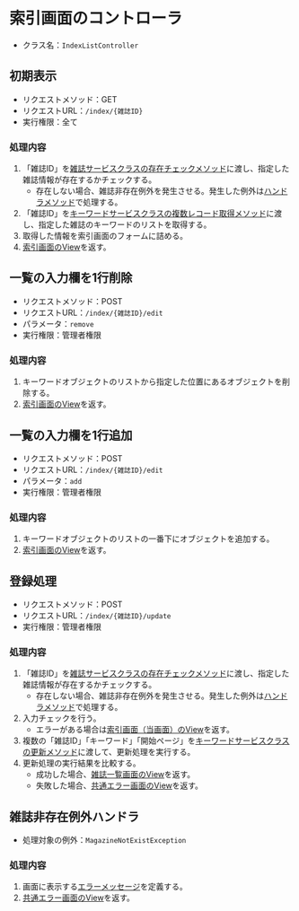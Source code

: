 # 索引画面のコントローラ
- クラス名：`IndexListController`

## 初期表示
- リクエストメソッド：GET
- リクエストURL：`/index/{雑誌ID}`
- 実行権限：全て

### 処理内容
1. 「雑誌ID」を[雑誌サービスクラスの存在チェックメソッド]()に渡し、指定した雑誌情報が存在するかチェックする。
    - 存在しない場合、雑誌非存在例外を発生させる。発生した例外は[ハンドラメソッド](controller-index.md#雑誌非存在例外ハンドラ)で処理する。
1. 「雑誌ID」を[キーワードサービスクラスの複数レコード取得メソッド]()に渡し、指定した雑誌のキーワードのリストを取得する。
1. 取得した情報を索引画面のフォームに詰める。
1. [索引画面のView](screen-index.md#View名)を返す。

## 一覧の入力欄を1行削除
- リクエストメソッド：POST
- リクエストURL：`/index/{雑誌ID}/edit`
- パラメータ：`remove`
- 実行権限：管理者権限

### 処理内容
1. キーワードオブジェクトのリストから指定した位置にあるオブジェクトを削除する。
1. [索引画面のView](screen-index.md#View名)を返す。

## 一覧の入力欄を1行追加
- リクエストメソッド：POST
- リクエストURL：`/index/{雑誌ID}/edit`
- パラメータ：`add`
- 実行権限：管理者権限

### 処理内容
1. キーワードオブジェクトのリストの一番下にオブジェクトを追加する。
1. [索引画面のView](screen-index.md#View名)を返す。

## 登録処理
- リクエストメソッド：POST
- リクエストURL：`/index/{雑誌ID}/update`
- 実行権限：管理者権限

### 処理内容
1. 「雑誌ID」を[雑誌サービスクラスの存在チェックメソッド]()に渡し、指定した雑誌情報が存在するかチェックする。
    - 存在しない場合、雑誌非存在例外を発生させる。発生した例外は[ハンドラメソッド](controller-index.md#雑誌非存在例外ハンドラ)で処理する。
1. 入力チェックを行う。
    - エラーがある場合は[索引画面（当画面）のView](screen-index.md#View名)を返す。
1. 複数の「雑誌ID」「キーワード」「開始ページ」を[キーワードサービスクラスの更新メソッド]()に渡して、更新処理を実行する。
1. 更新処理の実行結果を比較する。
    - 成功した場合、[雑誌一覧画面のView](screen-magazinelist.md#View名)を返す。
    - 失敗した場合、[共通エラー画面のView]()を返す。

## 雑誌非存在例外ハンドラ
- 処理対象の例外：`MagazineNotExistException`

### 処理内容
1. 画面に表示する[エラーメッセージ]()を定義する。
1. [共通エラー画面のView]()を返す。

